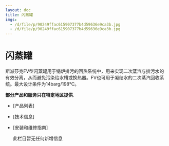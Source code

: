 ```yaml
---
layout: doc
title: 闪蒸罐
imgs:
  - /d/file/p/90249ffac615907377b4d59636e9ca3b.jpg
  - /d/file/p/90249ffac615907377b4d59636e9ca3b.jpg
---
```


# 闪蒸罐

斯派莎克FV型闪蒸罐用于锅炉排污的回热系统中，用来实现二次蒸汽与排污水的有效分离，从而避免污染给水槽或换热器。FV也可用于凝结水的二次蒸汽回收系统。最大设计条件为14barg/198℃。

**部分产品和服务只在特定地区提供.**

- [产品列表]
- [技术信息]
- [安装和维修指南]

  此栏目暂无任何新增信息
